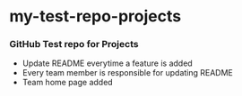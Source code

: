 # my-test-repo-projects

### GitHub Test repo for Projects
* Update README everytime a feature is added
* Every team member is responsible for updating README
* Team home page added




